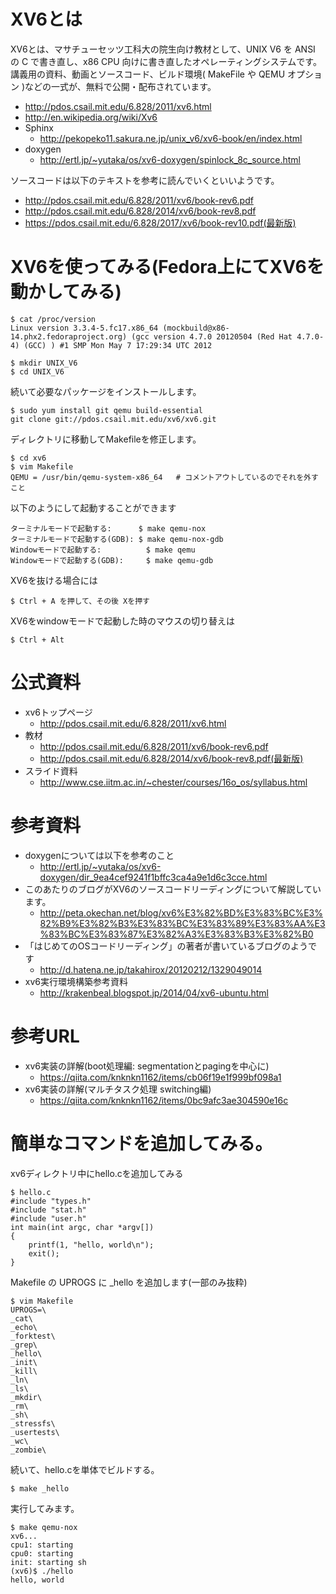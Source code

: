 # XV6とは
XV6とは、マサチューセッツ工科大の院生向け教材として、UNIX V6 を ANSI の C で書き直し、x86 CPU 向けに書き直したオペレーティングシステムです。 
講義用の資料、動画とソースコード、ビルド環境( MakeFile や QEMU オプション )などの一式が、無料で公開・配布されています。
- http://pdos.csail.mit.edu/6.828/2011/xv6.html
- http://en.wikipedia.org/wiki/Xv6
- Sphinx
  - http://pekopeko11.sakura.ne.jp/unix_v6/xv6-book/en/index.html
- doxygen
  - http://ertl.jp/~yutaka/os/xv6-doxygen/spinlock_8c_source.html

ソースコードは以下のテキストを参考に読んでいくといいようです。
- http://pdos.csail.mit.edu/6.828/2011/xv6/book-rev6.pdf
- http://pdos.csail.mit.edu/6.828/2014/xv6/book-rev8.pdf
- https://pdos.csail.mit.edu/6.828/2017/xv6/book-rev10.pdf(最新版)

# XV6を使ってみる(Fedora上にてXV6を動かしてみる)
```
$ cat /proc/version 
Linux version 3.3.4-5.fc17.x86_64 (mockbuild@x86-14.phx2.fedoraproject.org) (gcc version 4.7.0 20120504 (Red Hat 4.7.0-4) (GCC) ) #1 SMP Mon May 7 17:29:34 UTC 2012

$ mkdir UNIX_V6
$ cd UNIX_V6
```

続いて必要なパッケージをインストールします。
```
$ sudo yum install git qemu build-essential
git clone git://pdos.csail.mit.edu/xv6/xv6.git
```

ディレクトリに移動してMakefileを修正します。
```
$ cd xv6
$ vim Makefile 
QEMU = /usr/bin/qemu-system-x86_64   # コメントアウトしているのでそれを外すこと
```

以下のようにして起動することができます
```
ターミナルモードで起動する:      $ make qemu-nox 
ターミナルモードで起動する(GDB): $ make qemu-nox-gdb
Windowモードで起動する:          $ make qemu
Windowモードで起動する(GDB):     $ make qemu-gdb
```

XV6を抜ける場合には
```
$ Ctrl + A を押して、その後 Xを押す
```

XV6をwindowモードで起動した時のマウスの切り替えは
```
$ Ctrl + Alt
```

# 公式資料
- xv6トップページ
  - http://pdos.csail.mit.edu/6.828/2011/xv6.html
- 教材
  - http://pdos.csail.mit.edu/6.828/2011/xv6/book-rev6.pdf
  - http://pdos.csail.mit.edu/6.828/2014/xv6/book-rev8.pdf(最新版)
- スライド資料
  - http://www.cse.iitm.ac.in/~chester/courses/16o_os/syllabus.html

# 参考資料
- doxygenについては以下を参考のこと
  - http://ertl.jp/~yutaka/os/xv6-doxygen/dir_9ea4cef9241f1bffc3ca4a9e1d6c3cce.html
- このあたりのブログがXV6のソースコードリーディングについて解説しています。
  - http://peta.okechan.net/blog/xv6%E3%82%BD%E3%83%BC%E3%82%B9%E3%82%B3%E3%83%BC%E3%83%89%E3%83%AA%E3%83%BC%E3%83%87%E3%82%A3%E3%83%B3%E3%82%B0
- 「はじめてのOSコードリーディング」の著者が書いているブログのようです
  - http://d.hatena.ne.jp/takahirox/20120212/1329049014
- xv6実行環境構築参考資料
  - http://krakenbeal.blogspot.jp/2014/04/xv6-ubuntu.html


# 参考URL
- xv6実装の詳解(boot処理編: segmentationとpagingを中心に)
  - https://qiita.com/knknkn1162/items/cb06f19e1f999bf098a1
- xv6実装の詳解(マルチタスク処理 switching編)
  - https://qiita.com/knknkn1162/items/0bc9afc3ae304590e16c

# 簡単なコマンドを追加してみる。

xv6ディレクトリ中にhello.cを追加してみる
```
$ hello.c
#include "types.h"
#include "stat.h"
#include "user.h"
int main(int argc, char *argv[])
{
    printf(1, "hello, world\n");
    exit();
}
```

Makefile の UPROGS に _hello を追加します(一部のみ抜粋)
```
$ vim Makefile
UPROGS=\
_cat\
_echo\
_forktest\
_grep\
_hello\
_init\
_kill\
_ln\
_ls\
_mkdir\
_rm\
_sh\
_stressfs\
_usertests\
_wc\
_zombie\
```

続いて、hello.cを単体でビルドする。
```
$ make _hello
```

実行してみます。
```
$ make qemu-nox
xv6...
cpu1: starting
cpu0: starting
init: starting sh
(xv6)$ ./hello
hello, world
```


